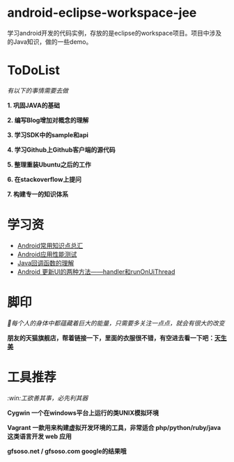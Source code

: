 ﻿android-eclipse-workspace-jee
=============================

学习android开发的代码实例，存放的是eclipse的workspace项目。项目中涉及的Java知识，做的一些demo。

ToDoList
===
*有以下的事情需要去做*

**1. 巩固JAVA的基础**

**2. 编写Blog增加对概念的理解**

**3. 学习SDK中的sample和api**

**4. 学习Github上Github客户端的源代码**

**5. 整理重装Ubuntu之后的工作**

**6. 在stackoverflow上提问**

**7. 构建专一的知识体系**

学习资
===

* [Android常用知识点总汇](http://blog.csdn.net/wirelessqa/article/details/8218290)
* [Android应用性能测试](http://blog.csdn.net/wirelessqa/article/details/29187517)
* [Java回调函数的理解](http://blog.csdn.net/wirelessqa/article/details/8150198)
* [Android 更新UI的两种方法——handler和runOnUiThread](http://www.2cto.com/kf/201302/190591.html)

脚印 
===

*:ring:每个人的身体中都蕴藏着巨大的能量，只需要多关注一点点，就会有很大的改变*

**朋友的天猫旗舰店，帮着链接一下，里面的衣服很不错，有空进去看一下吧：[天生美](http://tianshengmei.tmall.com/)**

工具推荐
===
*:win:工欲善其事，必先利其器*

**Cygwin 一个在windows平台上运行的类UNIX模拟环境**

**Vagrant 一款用来构建虚拟开发环境的工具，非常适合 php/python/ruby/java 这类语言开发 web 应用**

**gfsoso.net / gfsoso.com google的结果哦**

